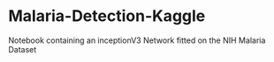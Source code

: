 # Malaria-Detection-Kaggle
Notebook containing an inceptionV3 Network fitted on the NIH Malaria Dataset
